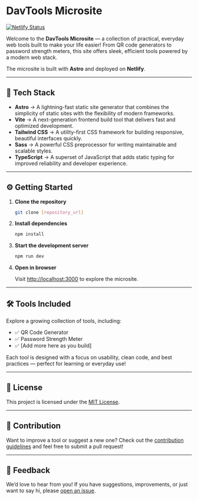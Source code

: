 # DavTools Microsite

[![Netlify Status](https://api.netlify.com/api/v1/badges/73e893cf-0af5-48f3-93c2-573b8a7ab2ca/deploy-status)](https://app.netlify.com/projects/davdevstools/deploys)

Welcome to the **DavTools Microsite** — a collection of practical, everyday web tools built to make your life easier!
From QR code generators to password strength meters, this site offers sleek, efficient tools powered by a modern web stack.

The microsite is built with **Astro** and deployed on **Netlify**.

---

## 🚀 Tech Stack

- **Astro** → A lightning-fast static site generator that combines the simplicity of static sites with the flexibility of modern frameworks.
- **Vite** → A next-generation frontend build tool that delivers fast and optimized development.
- **Tailwind CSS** → A utility-first CSS framework for building responsive, beautiful interfaces quickly.
- **Sass** → A powerful CSS preprocessor for writing maintainable and scalable styles.
- **TypeScript** → A superset of JavaScript that adds static typing for improved reliability and developer experience.

---

## ⚙️ Getting Started

1. **Clone the repository**

   ```bash
   git clone [repository_url]
   ```

2. **Install dependencies**

   ```bash
   npm install
   ```

3. **Start the development server**

   ```bash
   npm run dev
   ```

4. **Open in browser**

   Visit [http://localhost:3000](http://localhost:3000) to explore the microsite.

---

## 🛠 Tools Included

Explore a growing collection of tools, including:

- ✅ QR Code Generator
- ✅ Password Strength Meter
- ✅ \[Add more here as you build]

Each tool is designed with a focus on usability, clean code, and best practices — perfect for learning or everyday use!

---

## 📄 License

This project is licensed under the [MIT License](https://github.com/davinaleong/proj-dav-fem-2024/blob/main/LICENSE.md).

---

## 🤝 Contribution

Want to improve a tool or suggest a new one?
Check out the [contribution guidelines](https://chat.openai.com/c/CONTRIBUTING.md) and feel free to submit a pull request!

---

## 💬 Feedback

We’d love to hear from you!
If you have suggestions, improvements, or just want to say hi, please [open an issue](https://github.com/davinaleong/proj-dav-fem-2024/issues).
